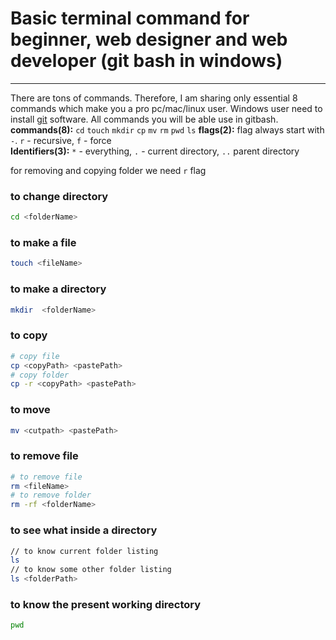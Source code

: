 # Basic terminal command for beginner, web designer and web developer (git bash in windows)
---
There are tons of commands. Therefore, I am sharing only essential 8 commands which make you a pro pc/mac/linux user. Windows user need to install [git](https://git-scm.com/) software. All commands you will be able use in gitbash.        
**commands(8):** `cd` `touch` `mkdir` `cp` `mv` `rm` `pwd` `ls`
**flags(2):** flag always start with `-`. `r` - recursive, `f` - force     
**Identifiers(3):** `*` - everything, `.` - current directory, `..` parent directory      

for removing and copying folder we need `r` flag       
### to change directory
~~~bash
cd <folderName>
~~~
### to make a file
~~~bash
touch <fileName> 
~~~

### to make a directory
~~~bash
mkdir  <folderName>
~~~

### to copy 
~~~bash
# copy file
cp <copyPath> <pastePath>
# copy folder
cp -r <copyPath> <pastePath>
~~~

### to move
~~~bash
mv <cutpath> <pastePath>
~~~

### to remove file
~~~bash
# to remove file
rm <fileName>
# to remove folder
rm -rf <folderName>
~~~

### to see what inside a directory
~~~bash
// to know current folder listing
ls
// to know some other folder listing
ls <folderPath>
~~~
### to know the present working directory
~~~bash
pwd
~~~


